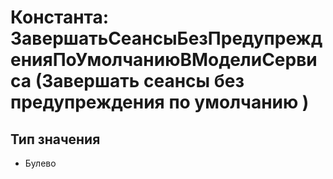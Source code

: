 ﻿# Константа: ЗавершатьСеансыБезПредупрежденияПоУмолчаниюВМоделиСервиса (Завершать сеансы без предупреждения по умолчанию )

## Тип значения

- Булево

